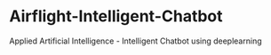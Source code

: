 # Airflight-Intelligent-Chatbot
 Applied Artificial Intelligence -  Intelligent Chatbot using deeplearning 
